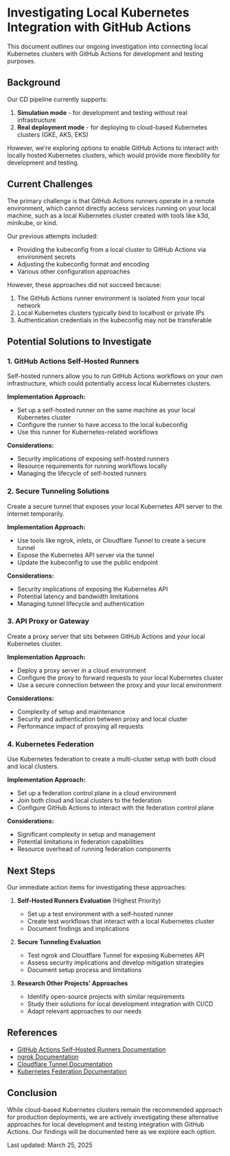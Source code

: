 # Investigating Local Kubernetes Integration with GitHub Actions

This document outlines our ongoing investigation into connecting local Kubernetes clusters with GitHub Actions for development and testing purposes.

## Background

Our CD pipeline currently supports:
1. **Simulation mode** - for development and testing without real infrastructure
2. **Real deployment mode** - for deploying to cloud-based Kubernetes clusters (GKE, AKS, EKS)

However, we're exploring options to enable GitHub Actions to interact with locally hosted Kubernetes clusters, which would provide more flexibility for development and testing.

## Current Challenges

The primary challenge is that GitHub Actions runners operate in a remote environment, which cannot directly access services running on your local machine, such as a local Kubernetes cluster created with tools like k3d, minikube, or kind.

Our previous attempts included:
- Providing the kubeconfig from a local cluster to GitHub Actions via environment secrets
- Adjusting the kubeconfig format and encoding
- Various other configuration approaches

However, these approaches did not succeed because:
1. The GitHub Actions runner environment is isolated from your local network
2. Local Kubernetes clusters typically bind to localhost or private IPs
3. Authentication credentials in the kubeconfig may not be transferable

## Potential Solutions to Investigate

### 1. GitHub Actions Self-Hosted Runners

Self-hosted runners allow you to run GitHub Actions workflows on your own infrastructure, which could potentially access local Kubernetes clusters.

**Implementation Approach:**
- Set up a self-hosted runner on the same machine as your local Kubernetes cluster
- Configure the runner to have access to the local kubeconfig
- Use this runner for Kubernetes-related workflows

**Considerations:**
- Security implications of exposing self-hosted runners
- Resource requirements for running workflows locally
- Managing the lifecycle of self-hosted runners

### 2. Secure Tunneling Solutions

Create a secure tunnel that exposes your local Kubernetes API server to the internet temporarily.

**Implementation Approach:**
- Use tools like ngrok, inlets, or Cloudflare Tunnel to create a secure tunnel
- Expose the Kubernetes API server via the tunnel
- Update the kubeconfig to use the public endpoint

**Considerations:**
- Security implications of exposing the Kubernetes API
- Potential latency and bandwidth limitations
- Managing tunnel lifecycle and authentication

### 3. API Proxy or Gateway

Create a proxy server that sits between GitHub Actions and your local Kubernetes cluster.

**Implementation Approach:**
- Deploy a proxy server in a cloud environment
- Configure the proxy to forward requests to your local Kubernetes cluster
- Use a secure connection between the proxy and your local environment

**Considerations:**
- Complexity of setup and maintenance
- Security and authentication between proxy and local cluster
- Performance impact of proxying all requests

### 4. Kubernetes Federation

Use Kubernetes federation to create a multi-cluster setup with both cloud and local clusters.

**Implementation Approach:**
- Set up a federation control plane in a cloud environment
- Join both cloud and local clusters to the federation
- Configure GitHub Actions to interact with the federation control plane

**Considerations:**
- Significant complexity in setup and management
- Potential limitations in federation capabilities
- Resource overhead of running federation components

## Next Steps

Our immediate action items for investigating these approaches:

1. **Self-Hosted Runners Evaluation** (Highest Priority)
   - Set up a test environment with a self-hosted runner
   - Create test workflows that interact with a local Kubernetes cluster
   - Document findings and implications

2. **Secure Tunneling Evaluation**
   - Test ngrok and Cloudflare Tunnel for exposing Kubernetes API
   - Assess security implications and develop mitigation strategies
   - Document setup process and limitations

3. **Research Other Projects' Approaches**
   - Identify open-source projects with similar requirements
   - Study their solutions for local development integration with CI/CD
   - Adapt relevant approaches to our needs

## References

- [GitHub Actions Self-Hosted Runners Documentation](https://docs.github.com/en/actions/hosting-your-own-runners/about-self-hosted-runners)
- [ngrok Documentation](https://ngrok.com/docs)
- [Cloudflare Tunnel Documentation](https://developers.cloudflare.com/cloudflare-one/connections/connect-apps)
- [Kubernetes Federation Documentation](https://kubernetes.io/docs/concepts/architecture/control-plane-node-communication/)

## Conclusion

While cloud-based Kubernetes clusters remain the recommended approach for production deployments, we are actively investigating these alternative approaches for local development and testing integration with GitHub Actions. Our findings will be documented here as we explore each option.

Last updated: March 25, 2025